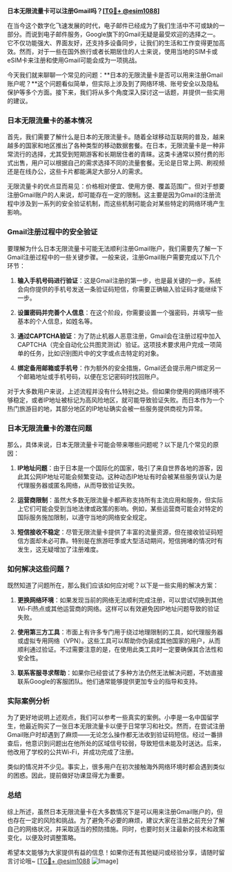 **日本无限流量卡可以注册Gmail吗？[[TG💪+ @esim1088](https://t.me/s/esim1088)]**

在当今这个数字化飞速发展的时代，电子邮件已经成为了我们生活中不可或缺的一部分。而说到电子邮件服务，Google旗下的Gmail无疑是最受欢迎的选择之一。它不仅功能强大、界面友好，还支持多设备同步，让我们的生活和工作变得更加高效。然而，对于一些在国外旅行或者长期居住的人士来说，使用当地的SIM卡或eSIM卡来注册和使用Gmail可能会成为一项挑战。

今天我们就来聊聊一个常见的问题：**日本的无限流量卡是否可以用来注册Gmail账户呢？**这个问题看似简单，但实际上涉及到了网络环境、账号安全以及隐私保护等多个方面。接下来，我们将从多个角度深入探讨这一话题，并提供一些实用的建议。

### 日本无限流量卡的基本情况

首先，我们需要了解什么是日本的无限流量卡。随着全球移动互联网的普及，越来越多的国家和地区推出了各种类型的移动数据套餐。在日本，无限流量卡是一种非常流行的选择，尤其受到短期游客和长期居住者的青睐。这类卡通常以预付费的形式出售，用户可以根据自己的需求选择不同的流量套餐。无论是日常上网、刷视频还是在线办公，这些卡片都能满足大部分人的需求。

无限流量卡的优点显而易见：价格相对便宜、使用方便、覆盖范围广。但对于想要注册Gmail账户的人来说，却可能存在一定的限制。这主要是因为Gmail的注册流程中涉及到一系列的安全验证机制，而这些机制可能会对某些特定的网络环境产生影响。

### Gmail注册过程中的安全验证

要理解为什么日本无限流量卡可能无法顺利注册Gmail账户，我们需要先了解一下Gmail注册过程中的一些关键步骤。一般来说，注册Gmail账户需要完成以下几个环节：

1. **输入手机号码进行验证**：这是Gmail注册的第一步，也是最关键的一步。系统会向你提供的手机号发送一条验证码短信，你需要正确输入验证码才能继续下一步。
   
2. **设置密码并完善个人信息**：在这个阶段，你需要设置一个强密码，并填写一些基本的个人信息，如姓名等。

3. **通过CAPTCHA验证**：为了防止机器人恶意注册，Gmail会在注册过程中加入CAPTCHA（完全自动化公共图灵测试）验证。这项技术要求用户完成一项简单的任务，比如识别图片中的文字或点击特定的对象。

4. **绑定备用邮箱或手机号**：作为额外的安全措施，Gmail还会提示用户绑定另一个邮箱地址或手机号码，以便在忘记密码时找回账户。

对于大多数用户来说，上述流程并没有什么特别之处。但如果你使用的网络环境不够稳定，或者IP地址被标记为高风险地区，就可能导致验证失败。而日本作为一个热门旅游目的地，其部分地区的IP地址确实会被一些服务提供商视为异常。

### 日本无限流量卡的潜在问题

那么，具体来说，日本无限流量卡可能会带来哪些问题呢？以下是几个常见的原因：

1. **IP地址问题**：由于日本是一个国际化的国家，吸引了来自世界各地的游客，因此其公网IP地址可能会频繁变动。这种动态IP地址有时会被某些服务误认为是代理服务器或匿名网络，从而导致验证失败。

2. **运营商限制**：虽然大多数无限流量卡都声称支持所有主流应用和服务，但实际上它们可能会受到当地法律或政策的影响。例如，某些运营商可能会对特定的国际服务施加限制，以遵守当地的网络安全规定。

3. **短信接收不稳定**：尽管无限流量卡提供了丰富的流量资源，但在接收验证码短信方面却未必可靠。特别是在旅游旺季或大型活动期间，短信拥堵的情况时有发生，这无疑增加了注册难度。

### 如何解决这些问题？

既然知道了问题所在，那么我们应该如何应对呢？以下是一些实用的解决方案：

1. **更换网络环境**：如果发现当前的网络无法顺利完成注册，可以尝试切换到其他Wi-Fi热点或其他运营商的网络。这样可以有效避免因IP地址问题导致的验证失败。

2. **使用第三方工具**：市面上有许多专门用于绕过地理限制的工具，如代理服务器或虚拟专用网络（VPN）。这些工具可以帮助你伪装成其他国家的用户，从而顺利通过验证。不过需要注意的是，在使用此类工具时一定要确保其合法性和安全性。

3. **联系客服寻求帮助**：如果你已经尝试了多种方法仍然无法解决问题，不妨直接联系Google的客服团队。他们通常能够提供更加专业的指导和支持。

### 实际案例分析

为了更好地说明上述观点，我们可以参考一些真实的案例。小李是一名中国留学生，他最近购买了一张日本无限流量卡以便于日常学习和社交。然而，在尝试注册Gmail账户时却遇到了麻烦——无论怎么操作都无法收到验证码短信。经过一番排查后，他意识到问题出在他所处的区域信号较弱，导致短信未能及时送达。后来，他改用了学校的公共Wi-Fi，并成功完成了注册。

类似的情况并不少见。事实上，很多用户在初次接触海外网络环境时都会遇到类似的困惑。因此，提前做好功课显得尤为重要。

### 总结

综上所述，虽然日本无限流量卡在大多数情况下是可以用来注册Gmail账户的，但也存在一定的风险和挑战。为了避免不必要的麻烦，建议大家在注册之前充分了解自己的网络状况，并采取适当的预防措施。同时，也要时刻关注最新的技术和政策变化，以便及时调整策略。

希望本文能够为大家提供有益的信息！如果你还有其他疑问或经验分享，请随时留言讨论哦~ [[TG💪+ @esim1088](https://t.me/s/esim1088) ![Image](https://i.postimg.cc/4NQfJmqS/Snipaste-2025-05-13-00-14-12.png)]